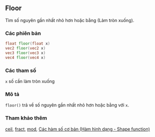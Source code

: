 ## Floor
Tìm số nguyên gần nhất nhỏ hơn hoặc bằng (Làm tròn xuống).

### Các phiên bản
```glsl
float floor(float x)  
vec2 floor(vec2 x)  
vec3 floor(vec3 x)  
vec4 floor(vec4 x)
```

### Các tham số
```x``` số cần làm tròn xuống

### Mô tả
```floor()``` trả về số nguyên gần nhất nhỏ hơn hoặc bằng với ```x```.

<div class="simpleFunction" data="y = floor(x); "></div>

### Tham khảo thêm
[ceil](/glossary/?lan=vi&search=ceil), [fract](/glossary/?lan=vi&search=fract), [mod](/glossary/?lan=vi&search=mod), [Các hàm số cơ bản (Hàm hình dạng - Shape function)](/05/?lan=vi)
